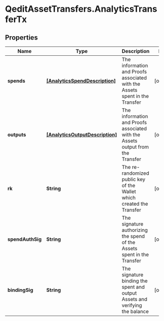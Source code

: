 # QeditAssetTransfers.AnalyticsTransferTx

## Properties
Name | Type | Description | Notes
------------ | ------------- | ------------- | -------------
**spends** | [**[AnalyticsSpendDescription]**](AnalyticsSpendDescription.md) | The information and Proofs associated with the Assets spent in the Transfer | [optional] 
**outputs** | [**[AnalyticsOutputDescription]**](AnalyticsOutputDescription.md) | The information and Proofs associated with the Assets output from the Transfer | [optional] 
**rk** | **String** | The re-randomized public key of the Wallet which created the Transfer | [optional] 
**spendAuthSig** | **String** | The signature authorizing the spend of the Assets spent in the Transfer | [optional] 
**bindingSig** | **String** | The signature binding the spent and output Assets and verifying the balance | [optional] 


